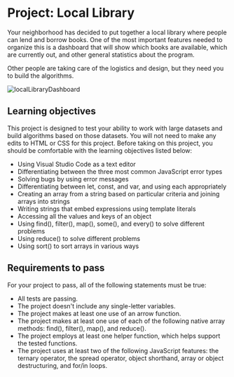# Project: Local Library

Your neighborhood has decided to put together a local library where people can lend and borrow books. One of the most important features needed to organize this is a dashboard that will show which books are available, which are currently out, and other general statistics about the program.

Other people are taking care of the logistics and design, but they need you to build the algorithms.

![localLibraryDashboard](https://images.ctfassets.net/c7lxnbtvvcxm/48YhCAEZ2kRJVTlaijdppz/631ddc2b4695a984202d269740a2ec9f/LocalLibrary.png)

## Learning objectives

This project is designed to test your ability to work with large datasets and build algorithms based on those datasets. You will not need to make any edits to HTML or CSS for this project. Before taking on this project, you should be comfortable with the learning objectives listed below:

- Using Visual Studio Code as a text editor
- Differentiating between the three most common JavaScript error types
- Solving bugs by using error messages
- Differentiating between let, const, and var, and using each appropriately
- Creating an array from a string based on particular criteria and joining arrays into strings
- Writing strings that embed expressions using template literals
- Accessing all the values and keys of an object
- Using find(), filter(), map(), some(), and every() to solve different problems
- Using reduce() to solve different problems
- Using sort() to sort arrays in various ways

## Requirements to pass

For your project to pass, all of the following statements must be true:
- All tests are passing.
- The project doesn't include any single-letter variables.
- The project makes at least one use of an arrow function.
- The project makes at least one use of each of the following native array methods: find(), filter(), map(), and reduce().
- The project employs at least one helper function, which helps support the tested functions.
- The project uses at least two of the following JavaScript features: the ternary operator, the spread operator, object shorthand, array or object destructuring, and for/in loops.
